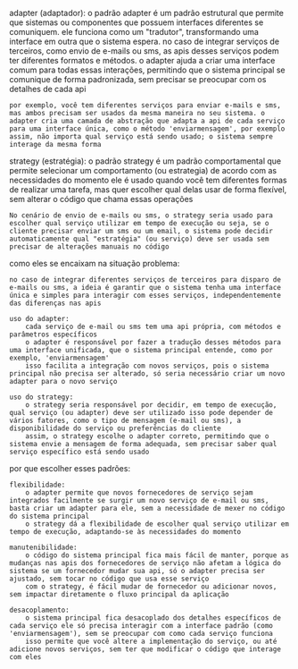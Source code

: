 adapter (adaptador):
    o padrão adapter é um padrão estrutural que permite que sistemas ou componentes que possuem interfaces diferentes se comuniquem. ele funciona como um "tradutor", transformando uma interface em outra que o sistema espera. no caso de integrar serviços de terceiros, como envio de e-mails ou sms, as apis desses serviços podem ter diferentes formatos e métodos. o adapter ajuda a criar uma interface comum para todas essas interações, permitindo que o sistema principal se comunique de forma padronizada, sem precisar se preocupar com os detalhes de cada api

    por exemplo, você tem diferentes serviços para enviar e-mails e sms, mas ambos precisam ser usados da mesma maneira no seu sistema. o adapter cria uma camada de abstração que adapta a api de cada serviço para uma interface única, como o método 'enviarmensagem', por exemplo assim, não importa qual serviço está sendo usado; o sistema sempre interage da mesma forma


strategy (estratégia):
    o padrão strategy é um padrão comportamental que permite selecionar um comportamento (ou estrategia) de acordo com as necessidades do momento ele é usado quando você tem diferentes formas de realizar uma tarefa, mas quer escolher qual delas usar de forma flexível, sem alterar o código que chama essas operações

    No cenário de envio de e-mails ou sms, o strategy seria usado para escolher qual serviço utilizar em tempo de execução ou seja, se o cliente precisar enviar um sms ou um email, o sistema pode decidir automaticamente qual "estratégia" (ou serviço) deve ser usada sem precisar de alterações manuais no código


como eles se encaixam na situação problema:

    no caso de integrar diferentes serviços de terceiros para disparo de e-mails ou sms, a ideia é garantir que o sistema tenha uma interface única e simples para interagir com esses serviços, independentemente das diferenças nas apis

    uso do adapter:
        cada serviço de e-mail ou sms tem uma api própria, com métodos e parâmetros específicos
        o adapter é responsável por fazer a tradução desses métodos para uma interface unificada, que o sistema principal entende, como por exemplo, 'enviarmensagem'
        isso facilita a integração com novos serviços, pois o sistema principal não precisa ser alterado, só seria necessário criar um novo adapter para o novo serviço

    uso do strategy:
        o strategy seria responsável por decidir, em tempo de execução, qual serviço (ou adapter) deve ser utilizado isso pode depender de vários fatores, como o tipo de mensagem (e-mail ou sms), a disponibilidade do serviço ou preferências do cliente
        assim, o strategy escolhe o adapter correto, permitindo que o sistema envie a mensagem de forma adequada, sem precisar saber qual serviço específico está sendo usado

por que escolher esses padrões:

    flexibilidade:
        o adapter permite que novos fornecedores de serviço sejam integrados facilmente se surgir um novo serviço de e-mail ou sms, basta criar um adapter para ele, sem a necessidade de mexer no código do sistema principal
        o strategy dá a flexibilidade de escolher qual serviço utilizar em tempo de execução, adaptando-se às necessidades do momento

    manutenibilidade:
        o código do sistema principal fica mais fácil de manter, porque as mudanças nas apis dos fornecedores de serviço não afetam a lógica do sistema se um fornecedor mudar sua api, só o adapter precisa ser ajustado, sem tocar no código que usa esse serviço
        com o strategy, é fácil mudar de fornecedor ou adicionar novos, sem impactar diretamente o fluxo principal da aplicação

    desacoplamento:
        o sistema principal fica desacoplado dos detalhes específicos de cada serviço ele só precisa interagir com a interface padrão (como 'enviarmensagem'), sem se preocupar com como cada serviço funciona
        isso permite que você altere a implementação do serviço, ou até adicione novos serviços, sem ter que modificar o código que interage com eles